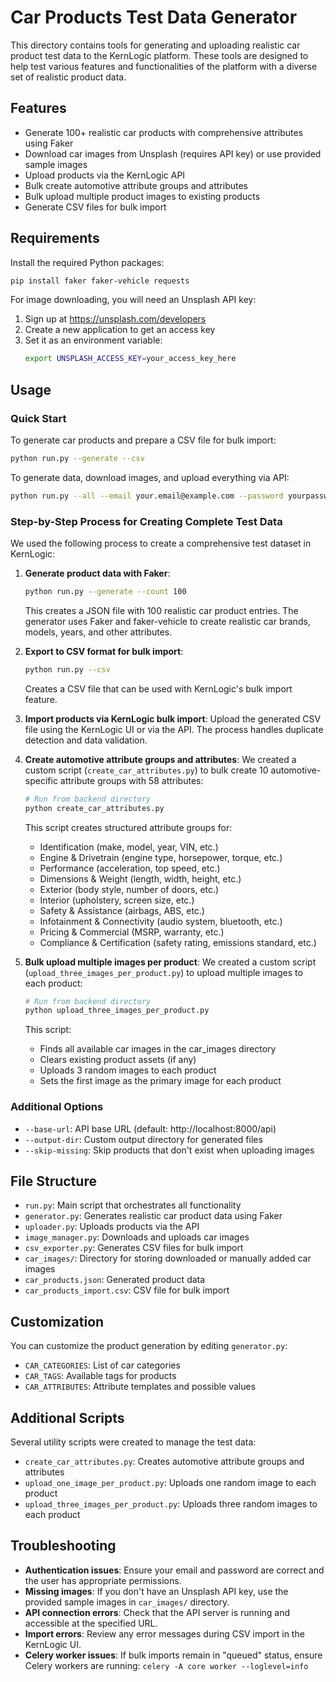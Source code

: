 # Car Products Test Data Generator

This directory contains tools for generating and uploading realistic car product test data to the KernLogic platform. These tools are designed to help test various features and functionalities of the platform with a diverse set of realistic product data.

## Features

- Generate 100+ realistic car products with comprehensive attributes using Faker
- Download car images from Unsplash (requires API key) or use provided sample images
- Upload products via the KernLogic API
- Bulk create automotive attribute groups and attributes
- Bulk upload multiple product images to existing products
- Generate CSV files for bulk import

## Requirements

Install the required Python packages:

```bash
pip install faker faker-vehicle requests
```

For image downloading, you will need an Unsplash API key:
1. Sign up at https://unsplash.com/developers
2. Create a new application to get an access key
3. Set it as an environment variable:
   ```bash
   export UNSPLASH_ACCESS_KEY=your_access_key_here
   ```

## Usage

### Quick Start

To generate car products and prepare a CSV file for bulk import:

```bash
python run.py --generate --csv
```

To generate data, download images, and upload everything via API:

```bash
python run.py --all --email your.email@example.com --password yourpassword
```

### Step-by-Step Process for Creating Complete Test Data

We used the following process to create a comprehensive test dataset in KernLogic:

1. **Generate product data with Faker**:
   ```bash
   python run.py --generate --count 100
   ```
   This creates a JSON file with 100 realistic car product entries. The generator uses Faker and faker-vehicle to create realistic car brands, models, years, and other attributes.

2. **Export to CSV format for bulk import**:
   ```bash
   python run.py --csv
   ```
   Creates a CSV file that can be used with KernLogic's bulk import feature.

3. **Import products via KernLogic bulk import**:
   Upload the generated CSV file using the KernLogic UI or via the API. The process handles duplicate detection and data validation.

4. **Create automotive attribute groups and attributes**:
   We created a custom script (`create_car_attributes.py`) to bulk create 10 automotive-specific attribute groups with 58 attributes:
   
   ```bash
   # Run from backend directory
   python create_car_attributes.py
   ```
   
   This script creates structured attribute groups for:
   - Identification (make, model, year, VIN, etc.)
   - Engine & Drivetrain (engine type, horsepower, torque, etc.)
   - Performance (acceleration, top speed, etc.)
   - Dimensions & Weight (length, width, height, etc.)
   - Exterior (body style, number of doors, etc.)
   - Interior (upholstery, screen size, etc.)
   - Safety & Assistance (airbags, ABS, etc.)
   - Infotainment & Connectivity (audio system, bluetooth, etc.)
   - Pricing & Commercial (MSRP, warranty, etc.)
   - Compliance & Certification (safety rating, emissions standard, etc.)

5. **Bulk upload multiple images per product**:
   We created a custom script (`upload_three_images_per_product.py`) to upload multiple images to each product:
   
   ```bash
   # Run from backend directory
   python upload_three_images_per_product.py
   ```
   
   This script:
   - Finds all available car images in the car_images directory
   - Clears existing product assets (if any)
   - Uploads 3 random images to each product
   - Sets the first image as the primary image for each product

### Additional Options

- `--base-url`: API base URL (default: http://localhost:8000/api)
- `--output-dir`: Custom output directory for generated files
- `--skip-missing`: Skip products that don't exist when uploading images

## File Structure

- `run.py`: Main script that orchestrates all functionality
- `generator.py`: Generates realistic car product data using Faker
- `uploader.py`: Uploads products via the API
- `image_manager.py`: Downloads and uploads car images
- `csv_exporter.py`: Generates CSV files for bulk import
- `car_images/`: Directory for storing downloaded or manually added car images
- `car_products.json`: Generated product data
- `car_products_import.csv`: CSV file for bulk import

## Customization

You can customize the product generation by editing `generator.py`:

- `CAR_CATEGORIES`: List of car categories
- `CAR_TAGS`: Available tags for products
- `CAR_ATTRIBUTES`: Attribute templates and possible values

## Additional Scripts

Several utility scripts were created to manage the test data:

- `create_car_attributes.py`: Creates automotive attribute groups and attributes
- `upload_one_image_per_product.py`: Uploads one random image to each product
- `upload_three_images_per_product.py`: Uploads three random images to each product

## Troubleshooting

- **Authentication issues**: Ensure your email and password are correct and the user has appropriate permissions.
- **Missing images**: If you don't have an Unsplash API key, use the provided sample images in `car_images/` directory.
- **API connection errors**: Check that the API server is running and accessible at the specified URL.
- **Import errors**: Review any error messages during CSV import in the KernLogic UI.
- **Celery worker issues**: If bulk imports remain in "queued" status, ensure Celery workers are running: `celery -A core worker --loglevel=info` 
